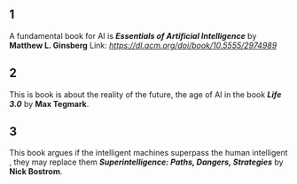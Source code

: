 ## 1   

A fundamental book for AI is **_Essentials of Artificial Intelligence_** by **Matthew L. Ginsberg**
Link: _https://dl.acm.org/doi/book/10.5555/2974989_


## 2

This is book is about the reality of the future, the age of AI in the book **_Life 3.0_** by **Max Tegmark**.

## 3

This book argues if the intelligent machines superpass the human intelligent , they may replace them **_Superintelligence: Paths, Dangers, Strategies_** by **Nick Bostrom**.
